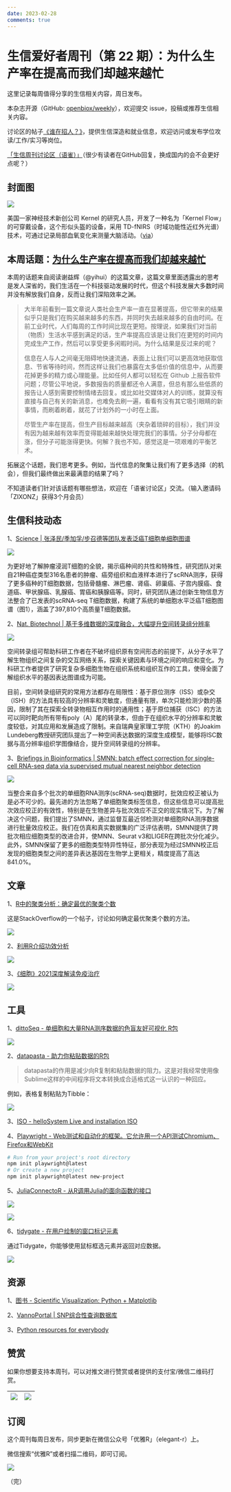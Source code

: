 ```yaml
---
date: 2023-02-28
comments: true
---
```


# 生信爱好者周刊（第 22 期）：为什么生产率在提高而我们却越来越忙

这里记录每周值得分享的生信相关内容，周日发布。

本杂志开源（GitHub: [openbiox/weekly](https://github.com/openbiox/weekly)），欢迎提交 issue，投稿或推荐生信相关内容。

讨论区的帖子[《谁在招人？》](https://github.com/openbiox/weekly/issues/2)，提供生信深造和就业信息，欢迎访问或发布学位攻读/工作/实习等岗位。

[「生信周刊讨论区（语雀）」](https://www.yuque.com/shixiangwang/bioinfo)（很少有读者在GitHub回复，换成国内的会不会更好点呢？）

## 封面图


![](https://gitee.com/ShixiangWang/ImageCollection/raw/master/2022-3-20/1647746124188-image.png)

美国一家神经技术新创公司 Kernel 的研究人员，开发了一种名为「Kernel Flow」的可穿戴设备，这个形似头盔的设备，采用 TD-fNIRS（时域功能性近红外光谱）技术，可通过记录局部血氧变化来测量大脑活动。（[via](https://www.ifanr.com/1476931?utm_source=rss&utm_medium=rss&utm_campaign=)）


## 本周话题：[为什么生产率在提高而我们却越来越忙](https://yihui.org/cn/2020/07/productivity-busy/)

本周的话题来自阅读谢益辉（@yihui）的这篇文章，这篇文章里面透露出的思考是发人深省的，我们生活在一个科技驱动发展的时代，但这个科技发展大多数时间并没有解放我们自身，反而让我们深陷效率之渊。

> 大半年前看到一篇文章说人类社会生产率一直在显著提高，但它带来的结果似乎只是我们在购买越来越多的东西，并同时失去越来越多的自由时间。在前工业时代，人们每周的工作时间比现在更短。按理说，如果我们对当前（物质）生活水平感到满足的话，生产率提高应该是让我们在更短的时间内完成生产工作，然后可以享受更多闲暇时间。为什么结果是反过来的呢？
>
> 信息在人与人之间毫无阻碍地快速流通，表面上让我们可以更高效地获取信息、节省等待时间，然而这样让我们也暴露在太多低价值的信息中，从而要花掉更多的精力或心理能量。比如任何人都可以轻松在 Github 上报告软件问题；尽管公平地说，多数报告的质量都还令人满意，但总有那么些低质的报告让人感到需要控制情绪去回复。或比如社交媒体对人的训练，就算没有直接与自己有关的新消息，也难免去刷一遍，看看有没有其它吸引眼睛的新事情，而刷着刷着，就花了计划外的一小时在上面。
>
> 尽管生产率在提高，但生产目标越来越高（夹杂着琐碎的目标），我们并没有因为越来越有效率而变得能越来越快处理完我们的事情。分子分母都在涨，但分子可能涨得更快。何解？我也不知，感觉这是一项艰难的平衡艺术。

拓展这个话题，我们思考更多。例如，当代信息的聚集让我们有了更多选择（的机会），但我们最终做出来最满意的结果了吗？

不知道读者们针对该话题有哪些想法，欢迎在「语雀讨论区」交流。（输入邀请码「ZIXONZ」获得3个月会员）

## 生信科技动态

1、[Science | 张泽民/季加孚/步召德等团队发表泛癌T细胞单细胞图谱](https://mp.weixin.qq.com/s/Xt0VdmqjrJlPv_lMYxZquQ)


![](https://gitee.com/ShixiangWang/ImageCollection/raw/master/2022-3-20/1647747752548-image.png)

为更好地了解肿瘤浸润T细胞的全貌，揭示癌种间的共性和特殊性，研究团队对来自21种癌症类型316名患者的肿瘤、癌旁组织和血液样本进行了scRNA测序，获得了更多癌种的T细胞数据，包括骨髓瘤、淋巴瘤、肾癌、卵巢癌、子宫内膜癌、食道癌、甲状腺癌、乳腺癌、胃癌和胰腺癌等。同时，研究团队通过创新生物信息方法整合了已发表的scRNA-seq T细胞数据，构建了系统的单细胞水平泛癌T细胞图谱（图1），涵盖了397,810个高质量T细胞数据。

2、[Nat. Biotechnol | 基于多维数据的深度融合，大幅提升空间转录组分辨率](https://mp.weixin.qq.com/s/tnEyKcK9xwDYHipjBvpUMQ)


![](https://gitee.com/ShixiangWang/ImageCollection/raw/master/2022-3-20/1647747923206-image.png)


空间转录组可帮助科研工作者在不破坏组织原有空间形态的前提下，从分子水平了解生物组织之间复杂的交互网络关系，探索关键因素与环境之间的响应和变化。为科研工作者提供了研究复杂多细胞生物在组织系统和组织互作的工具，使得全面了解组织水平的基因表达图谱成为可能。

目前，空间转录组研究的常用方法都存在局限性：基于原位测序（ISS）或杂交（ISH）的方法具有较高的分辨率和灵敏度，但通量有限，单次只能检测少数的基因，限制了其在探索全转录物相互作用时的通用性；基于原位捕获（ISC）的方法可以同时靶向所有带有poly（A）尾的转录本，但由于在组织水平的分辨率和灵敏度较低，对其应用和发展造成了限制。来自瑞典皇家理工学院（KTH）的Joakim Lundeberg教授研究团队提出了一种空间表达数据的深度生成模型，能够将ISC数据与高分辨率组织学图像结合，提升空间转录组的分辨率。

3、[Briefings in Bioinformatics | SMNN: batch effect correction for single-cell RNA-seq data via supervised mutual nearest neighbor detection](https://mp.weixin.qq.com/s/tZ38J8PRCcg9QCJ9WKWsHA)


![](https://gitee.com/ShixiangWang/ImageCollection/raw/master/2022-3-20/1647748034163-image.png)


当整合来自多个批次的单细胞RNA测序(scRNA-seq)数据时，批效应校正被认为是必不可少的。最先进的方法忽略了单细胞聚类标签信息，但这些信息可以提高批次效应校正的有效性，特别是在生物差异与批次效应不正交的现实情况下。为了解决这个问题，我们提出了SMNN，通过监督互最近邻检测对单细胞RNA测序数据进行批量效应校正。我们在仿真和真实数据集的广泛评估表明，SMNN提供了跨批次相应细胞类型的改进合并，使MNN、Seurat v3和LIGER在跨批次分化减少。此外，SMNN保留了更多的细胞类型特异性特征，部分表现为经过SMNN校正后发现的细胞类型之间的差异表达基因在生物学上更相关，精度提高了高达841.0%。


## 文章

1、[R中的聚类分析：确定最优的聚类个数](https://stackoverflow.com/questions/15376075/cluster-analysis-in-r-determine-the-optimal-number-of-clusters)

这是StackOverflow的一个帖子，讨论如何确定最优聚类个数的方法。


![](https://gitee.com/ShixiangWang/ImageCollection/raw/master/2022-3-20/1647748348489-image.png)


2、[利用R介绍功效分析](https://newpblog.netlify.app/2021-11-19-bit-by-bit-power-analysis/)


![](https://gitee.com/ShixiangWang/ImageCollection/raw/master/2022-3-20/1647747605938-image.png)

3、[《细胞》2021深度解读免疫治疗](https://mp.weixin.qq.com/s/wVmxoVez7ujBb-i4pbsZ-g)


![](https://gitee.com/ShixiangWang/ImageCollection/raw/master/2022-3-20/1647747668934-image.png)


## 工具

1、[dittoSeq - 单细胞和大量RNA测序数据的色盲友好可视化 R包](https://github.com/dtm2451/dittoSeq)


![](https://gitee.com/ShixiangWang/ImageCollection/raw/master/2022-3-20/1647746896900-image.png)

2、[datapasta - 助力你粘贴数据的R包](https://github.com/MilesMcBain/datapasta)

> datapasta的作用是减少向R复制和粘贴数据的阻力。这是对我经常使用像Sublime这样的中间程序将文本转换成合适格式这一认识的一种回应。

例如，表格复制粘贴为Tibble：

![](https://gitee.com/ShixiangWang/ImageCollection/raw/master/2022-3-20/1647747063559-image.png)


3、[ISO - helloSystem Live and installation ISO](https://github.com/helloSystem/ISO)

4、[Playwright - Web测试和自动化的框架。它允许用一个API测试Chromium、Firefox和WebKit](https://github.com/microsoft/playwright)

```sh
# Run from your project's root directory
npm init playwright@latest
# Or create a new project
npm init playwright@latest new-project
```

5、[JuliaConnectoR - 从R调用Julia的面向函数的接口](https://github.com/stefan-m-lenz/JuliaConnectoR)


![](https://gitee.com/ShixiangWang/ImageCollection/raw/master/2022-3-20/1647747313038-image.png)


![](https://gitee.com/ShixiangWang/ImageCollection/raw/master/2022-3-20/1647747347532-image.png)

6、[tidygate - 在用户绘制的窗口标记元素](https://github.com/stemangiola/tidygate)

通过Tidygate，你能够使用鼠标框选元素并返回对应数据。

![](https://gitee.com/ShixiangWang/ImageCollection/raw/master/2022-3-20/1647747442819-image.png)



## 资源

1、[图书 - Scientific Visualization: Python + Matplotlib](https://github.com/rougier/scientific-visualization-book#read-the-book)

2、[VannoPortal | SNP综合性查询数据库](https://mp.weixin.qq.com/s/PZdmkzkoD5bJzA2GcnVQAg)

3、[Python resources for everybody](https://github.com/learnbyexample/py_resources)


## 赞赏

如果你想要支持本周刊，可以对推文进行赞赏或者提供的支付宝/微信二维码打赏。

| ![](https://gitee.com/ShixiangWang/ImageCollection/raw/master/png/202109171440597.jpg) | ![](https://gitee.com/ShixiangWang/ImageCollection/raw/master/png/202109171440452.jpg) |
| ------------------------------------------------------------ | ------------------------------------------------------------ |

## 订阅

这个周刊每周日发布，同步更新在微信公众号「优雅R」（elegant-r）上。

微信搜索“优雅R”或者扫描二维码，即可订阅。

![](https://gitee.com/ShixiangWang/ImageCollection/raw/master/png/202109101438292.jpg)

（完）

